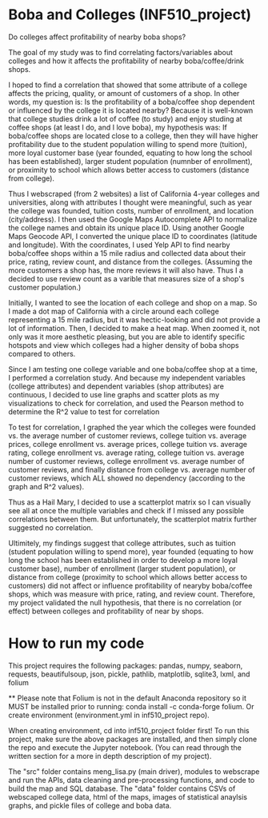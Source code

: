 # Boba and Colleges (INF510_project)
Do colleges affect profitability of nearby boba shops?

The goal of my study was to find correlating factors/variables about colleges and how it affects the profitability of nearby boba/coffee/drink shops. 

I hoped to find a correlation that showed that some attribute of a college affects the pricing, quality, or amount of customers of a shop. 
In other words, my question is: Is the profitability of a boba/coffee shop dependent or influenced by the college it is located nearby? 
Because it is well-known that college studies drink a lot of coffee (to study) and enjoy studing at coffee shops (at least I do, and I love boba), 
my hypothesis was: If boba/coffee shops are located close to a college, then they will have higher profitability due to the student population willing to spend more (tuition), more loyal customer base (year founded, equating to how long the school has been established), larger student population (numnber of enrollment), or proximity to school which allows better access to customers (distance from college).

Thus I webscraped (from 2 websites) a list of California 4-year colleges and universities, along with attributes I thought were meaningful, such as year the college was founded, tuition costs, number of enrollment, and location (city/address). I then used the Google Maps Autocomplete API to normalize the college names and obtain its unique place ID. Using another Google Maps Geocode API, I converted the unique place ID to coordinates (latitude and longitude). With the coordinates, I used Yelp API to find nearby boba/coffee shops within a 15 mile radius and collected data about their price, rating, review count, and distance from the colleges. (Assuming the more customers a shop has, the more reviews it will also have. Thus I a decided to use review count as a varible that measures size of a shop's customer population.)

Initially, I wanted to see the location of each college and shop on a map. So I made a dot map of California with a circle around each college representing a 15 mile radius, but it was hectic-looking and did not provide a lot of information. Then, I decided to make a heat map. When zoomed it, not only was it more aesthetic pleasing, but you are able to identify specific hotspots and view which colleges had a higher density of boba shops compared to others.

Since I am testing one college variable and one boba/coffee shop at a time, I performed a correlation study. And because my independent variables (college attributes) and dependent variables (shop attributes) are continuous, I decided to use line graphs and scatter plots as my visualizations to check for correlation, and used the Pearson method to determine the R^2 value to test for correlation

To test for correlation, I graphed the year which the colleges were founded vs. the average number of customer reviews, college tuition vs. average prices, college enrollment vs. average prices, college tuition vs. average rating, college enrollment vs. average rating, college tuition vs. average number of customer reviews, college enrollment vs. average number of customer reviews, and finally distance from college vs. average number of customer reviews, which ALL showed no dependency (according to the graph and R^2 values).

Thus as a Hail Mary, I decided to use a scatterplot matrix so I can visually see all at once the multiple variables and check if I missed any possible correlations between them. But unfortunately, the scatterplot matrix further suggested no correlation.

Ultimitely, my findings suggest that college attributes, such as tuition (student population willing to spend more), year founded (equating to how long the school has been established in order to develop a more loyal customer base), number of enrollment (larger student population), or distance from college (proximity to school which allows better access to customers) did not affect or influence profitability of nearyby boba/coffee shops, which was measure with price, rating, and review count. Therefore, my project validated the null hypothesis, that there is no correlation (or effect) between colleges and profitability of near by shops.

# How to run my code
This project requires the following packages:
pandas, numpy, seaborn, requests, beautifulsoup, json, pickle, pathlib, matplotlib, sqlite3, lxml, and folium

** Please note that Folium is not in the default Anaconda repository so it MUST be installed prior to running: conda install -c conda-forge folium. Or create environment (environment.yml in inf510_project repo).

When creating environment, cd into inf510_project folder first!
To run this project, make sure the above packages are installed, and then simply clone the repo and execute the Jupyter notebook. (You can read through the written section for a more in depth description of my project).

The "src" folder contains meng_lisa.py (main driver), modules to webscrape and run the APIs, data cleaning and pre-processing functions, and code to build the map and SQL database.
The "data" folder contains CSVs of webscaped college data, html of the maps, images of statistical anaylsis graphs, and pickle files of college and boba data. 
